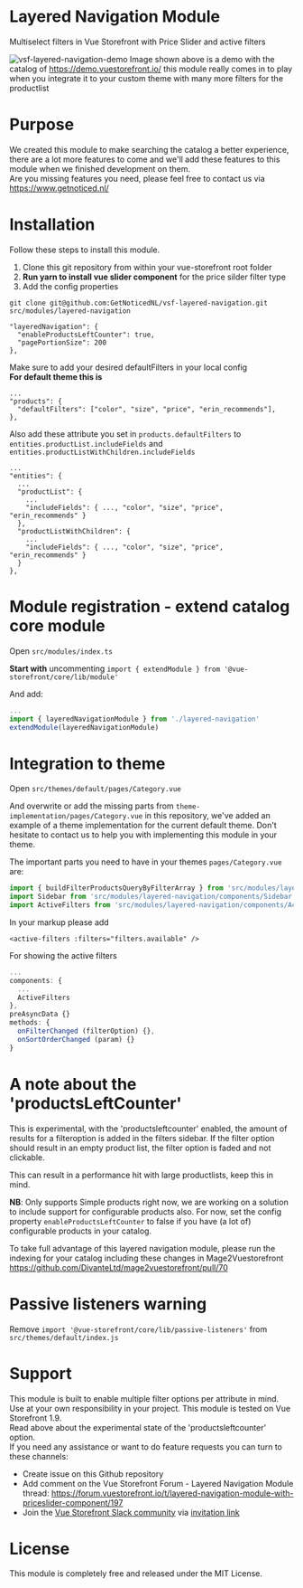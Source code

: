 # Layered Navigation Module
Multiselect filters in Vue Storefront with Price Slider and active filters

![vsf-layered-navigation-demo](https://user-images.githubusercontent.com/26965893/56032629-ee4ff700-5d22-11e9-9795-8b813f3dab55.png)
Image shown above is a demo with the catalog of https://demo.vuestorefront.io/ this module really comes in to play when you integrate it to your custom theme with many more filters for the productlist

# Purpose
We created this module to make searching the catalog a better experience, there are a lot more features to come and we'll add these features to this module when we finished development on them.\
Are you missing features you need, please feel free to contact us via https://www.getnoticed.nl/

# Installation
Follow these steps to install this module.

1. Clone this git repository from within your vue-storefront root folder
1. **Run yarn to install vue slider component** for the price silder filter type
1. Add the config properties

```shell
git clone git@github.com:GetNoticedNL/vsf-layered-navigation.git src/modules/layered-navigation
```

```
"layeredNavigation": {
  "enableProductsLeftCounter": true,
  "pagePortionSize": 200
},
```

Make sure to add your desired defaultFilters in your local config \
**For default theme this is**

```
...
"products": {
  "defaultFilters": ["color", "size", "price", "erin_recommends"],
},
```

Also add these attribute you set in `products.defaultFilters` to `entities.productList.includeFields` and `entities.productListWithChildren.includeFields`

```
...
"entities": {
  ...
  "productList": {
    ...
    "includeFields": { ..., "color", "size", "price", "erin_recommends" }
  },
  "productListWithChildren": {
    ...
    "includeFields": { ..., "color", "size", "price", "erin_recommends" }
  }    
},
```

# Module registration - extend catalog core module
Open `src/modules/index.ts`

**Start with** uncommenting `import { extendModule } from '@vue-storefront/core/lib/module'`

And add:

```js
...
import { layeredNavigationModule } from './layered-navigation'
extendModule(layeredNavigationModule)
```

# Integration to theme
Open `src/themes/default/pages/Category.vue`

And overwrite or add the missing parts from `theme-implementation/pages/Category.vue` in this repository, we've added an example of a theme implementation for the current default theme.
Don't hesitate to contact us to help you with implementing this module in your theme.

The important parts you need to have in your themes `pages/Category.vue` are:
```js
import { buildFilterProductsQueryByFilterArray } from 'src/modules/layered-navigation/helpers/productsQueryByFilter'
import Sidebar from 'src/modules/layered-navigation/components/Sidebar'
import ActiveFilters from 'src/modules/layered-navigation/components/ActiveFilters'
```

In your markup please add 
```vue
<active-filters :filters="filters.available" />
```
For showing the active filters

```js
...
components: {
  ...
  ActiveFilters
},
preAsyncData {}
methods: {
  onFilterChanged (filterOption) {},
  onSortOrderChanged (param) {}  
}
```

# A note about the 'productsLeftCounter'
This is experimental, with the 'productsleftcounter' enabled, the amount of results for a filteroption is added in the filters sidebar. If the filter option should result in an empty product list, the filter option is faded and not clickable.

This can result in a performance hit with large productlists, keep this in mind.

**NB**: Only supports Simple products right now, we are working on a solution to include support for configurable products also. For now, set the config property `enableProductsLeftCounter` to false if you have (a lot of) configurable products in your catalog. 

To take full advantage of this layered navigation module, please run the indexing for your catalog including these changes in Mage2Vuestorefront https://github.com/DivanteLtd/mage2vuestorefront/pull/70

# Passive listeners warning
Remove `import '@vue-storefront/core/lib/passive-listeners'` from `src/themes/default/index.js` 

# Support
This module is built to enable multiple filter options per attribute in mind.\
Use at your own responsibility in your project. This module is tested on Vue Storefront 1.9.\
Read above about the experimental state of the 'productsleftcounter' option.\
If you need any assistance or want to do feature requests you can turn to these channels:

* Create issue on this Github repository
* Add comment on the Vue Storefront Forum - Layered Navigation Module thread: https://forum.vuestorefront.io/t/layered-navigation-module-with-priceslider-component/197
* Join the [Vue Storefront Slack community](https://vuestorefront.slack.com) via [invitation link](https://join.slack.com/t/vuestorefront/shared_invite/enQtMzA4MTM2NTE5NjM2LTI1M2RmOWIyOTk0MzFlMDU3YzJlYzcyYzNiNjUyZWJiMTZjZjc3MjRlYmE5ZWQ1YWRhNTQyM2ZjN2ZkMzZlNTg)

# License
This module is completely free and released under the MIT License.
